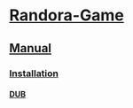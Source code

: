 # [Randora-Game](/README.md)

## [Manual](/manual/)

### [Installation](/manual/installation/)

#### [DUB](/manual/installation/dub.md)

